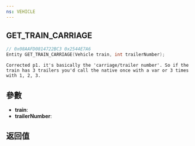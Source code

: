 ```yaml
---
ns: VEHICLE
---
```

## GET_TRAIN_CARRIAGE

```c
// 0x08AAFD0814722BC3 0x2544E7A6
Entity GET_TRAIN_CARRIAGE(Vehicle train, int trailerNumber);
```

```
Corrected p1. it's basically the 'carriage/trailer number'. So if the train has 3 trailers you'd call the native once with a var or 3 times with 1, 2, 3.  
```

## 參數
* **train**: 
* **trailerNumber**: 

## 返回值
